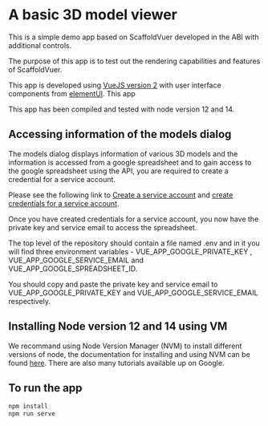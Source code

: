 # A basic 3D model viewer

This is a simple demo app based on ScaffoldVuer developed in the ABI with additional controls.

The purpose of this app is to test out the rendering capabilities and features of ScaffoldVuer.

This app is developed using [VueJS version 2](https://v2.vuejs.org/) with user interface components from [elementUI](https://element.eleme.io/#/en-US). This app

This app has been compiled and tested with node version 12 and 14.

## Accessing information of the models dialog

The models dialog displays information of various 3D models and the information is accessed from a google spreadsheet and to gain access to the google spreadsheet using the API, you are required to create a credential for a service account.

Please see the following link to
[Create a service account](https://cloud.google.com/iam/docs/service-accounts-create) and [create credentials for a service account](https://developers.google.com/workspace/guides/create-credentials).

Once you have created credentials for a service account, you now have the private key and service email to access the spreadsheet.

The top level of the repository should contain a file named .env and in it you will find three environment variables - VUE_APP_GOOGLE_PRIVATE_KEY , VUE_APP_GOOGLE_SERVICE_EMAIL and VUE_APP_GOOGLE_SPREADSHEET_ID.

You should copy and paste the private key and service email to VUE_APP_GOOGLE_PRIVATE_KEY and VUE_APP_GOOGLE_SERVICE_EMAIL respectively.

## Installing Node version 12 and 14 using VM

We recommand using Node Version Manager (NVM) to install different versions of node, the documentation for installing and using NVM can be found [here](https://github.com/nvm-sh/nvm). There are also many tutorials available up on Google.

## To run the app
```bash
npm install
npm run serve
```

